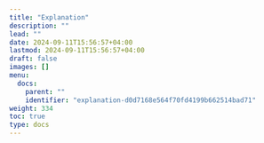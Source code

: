 ```yaml
---
title: "Explanation"
description: ""
lead: ""
date: 2024-09-11T15:56:57+04:00
lastmod: 2024-09-11T15:56:57+04:00
draft: false
images: []
menu:
  docs:
    parent: ""
    identifier: "explanation-d0d7168e564f70fd4199b662514bad71"
weight: 334
toc: true
type: docs
---
```

